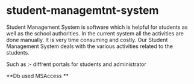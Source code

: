# student-managemtnt-system
Student Management System is software which is helpful for students as well as the school authorities. In the current system all the activities are done manually. It is very time consuming and costly. Our Student Management System deals with the various activities related to the students. 

Such as :- diffrent portals for students and administrator 

**Db used MSAccess
**
